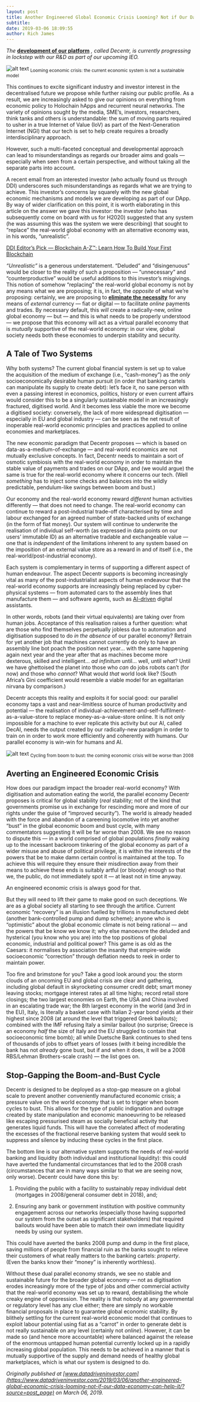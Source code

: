 ```yaml
---
layout: post
title: Another Engineered Global Economic Crisis Looming? Not if Our Data Economy Can Help it
subtitle:
date: 2019-03-06 18:09:55
author: Rich James
---
```


*The* [**development of our platform**](https://www.datadriveninvestor.com/2019/02/23/blockchain-the-most-useless-and-overhyped-technology-in-history/?source=post_page) *, called Decentr, is currently progressing in lockstep with our R&D as part of our upcoming IEO.*

![alt text](https://miro.medium.com/max/3200/1*EDa8k9oRcwmOs0AIM2KYPA.jpeg)
<sub>Looming economic crisis: the current economic system is not a sustainable model</sub>

This continues to excite significant industry and investor interest in the decentralised future we propose while further raising our public profile. As a result, we are increasingly asked to give our opinions on everything from economic policy to Holochain hApps and recurrent neural networks. The variety of opinions sought by the media, SME’s, investors, researchers, think tanks and others is understandable: the sum of moving parts required to usher in a true Internet of Value (IoV) as part of the Next-Generation Internet (NGI) that our tech is set to help create requires a broadly interdisciplinary approach.

However, such a multi-faceted conceptual and developmental approach can lead to misunderstandings as regards our broader aims and goals — especially when seen from a certain perspective, and without taking all the separate parts into account.

A recent email from an interested investor (who actually found us through DDI) underscores such misunderstandings as regards what we are trying to achieve. This investor’s concerns lay squarely with the new global economic mechanisms and models we are developing as part of our DApp. By way of wider clarification on this point, it is worth elaborating in this article on the answer we gave this investor: the investor (who has subsequently come on board with us for H2020) suggested that any system (he was assuming this was the system we were describing) that sought to “replace” the real-world global economy with an alternative economy was, in his words, “unrealistic”.

[DDI Editor’s Pick — Blockchain A-Z™: Learn How To Build Your First Blockchain](https://www.udemy.com/build-your-blockchain-az/)

*“Unrealistic”* is a generous understatement. “Deluded” and “disingenuous” would be closer to the reality of such a proposition — “unnecessary” and “counterproductive” would be useful additions to this investor’s misgivings. This notion of somehow “replacing” the real-world global economy is not by any means what we are proposing; it is, in fact, the *opposite* of what we’re proposing: certainly, we are proposing to [**eliminate the necessity**](https://medium.com/datadriveninvestor/why-the-data-economy-is-not-yet-a-real-economy-1c0f0f5a3095) for any means of *external* currency — fiat or digital — to facilitate *online* payments and trades. By necessary default, this *will* create a radically-new, online global economy — but — and this is what needs to be properly understood — we propose that this economy will act as a virtual parallel economy that is *mutually* supportive of the real-world economy: in our view, global society needs both these economies to underpin stability and security.

## A Tale of Two Systems
Why both systems? The current global financial system is set up to value the acquisition of the medium of exchange (i.e., “cash-money”) as the *only* socioeconomically desirable human pursuit (in order that banking cartels can manipulate its supply to create debt): let’s face it, no sane person with even a passing interest in economics, politics, history or even current affairs would consider this to be a singularly sustainable model in an increasingly fractured, digitised world. And it becomes less viable the more we become a digitised society: conversely, the lack of more widespread digitisation — especially in EU and global industry — can be seen as the net result of inoperable real-world economic principles and practices applied to online economies and marketplaces.

The new economic paradigm that Decentr proposes — which is based on data-as-a-medium-of-exchange — and real-world economics are not mutually exclusive concepts. In fact, Decentr needs to maintain a sort of osmotic symbiosis with the real-world economy in order to maintain the stable value of payments and trades on our DApp, and (we would argue) the same is true for the real-world economy where it concerns our tech. (Well *something* has to inject some checks and balances into the wildly predictable, pendulum-like swings between boom and bust.)

Our economy and the real-world economy reward *different* human activities differently — that does not need to change. The real-world economy can continue to reward a post-industrial trade-off characterised by time and labour exchanged for an agreed number of state-backed units of exchange (in the form of fiat money). Our system will continue to underwrite the realisation of individual self-worth (as expressed in data points on our users’ immutable ID) as an alternative tradable and exchangeable value — one that is *independent* of the limitations inherent to any system based on the imposition of an external value store as a reward in and of itself (i.e., the real-world/post-industrial economy).

Each system is complementary in terms of supporting a different aspect of human endeavour. The aspect Decentr supports is becoming increasingly vital as many of the post-industrialist aspects of human endeavour that the real-world economy supports are increasingly being replaced by cyber-physical systems — from automated cars to the assembly lines that manufacture them — and software agents, such as [AI-driven](https://medium.com/datadriveninvestor/how-our-ai-can-enhance-human-cognitive-potential-64f2d29e6e65) digital assistants.

In other words, robots (and their virtual equivalents) are taking over from human jobs. Acceptance of this realisation raises a further question: what are those who find themselves perpetually jobless due to automation and digitisation supposed to do *in the absence* of our parallel economy? Retrain for yet another job that machines cannot currently do only to have an assembly line bot poach the position next year… with the same happening again next year and the year after that as machines become more dexterous, skilled and intelligent… *ad infinitum* until… well, until *what*? Until we have ghettoised the planet into those who *can* do jobs robots can’t (for now) and those who *cannot*? What would *that* world look like? (South Africa’s Gini coefficient would resemble a viable model for an egalitarian nirvana by comparison.)

Decentr accepts this reality and exploits it for social good: our parallel economy taps a vast and near-limitless source of human productivity and potential — the realisation of individual-achievement-and-self-fulfilment-as-a-value-store to replace money-as-a-value-store online. It is not only impossible for a machine to ever replicate this activity but our AI, called DecAI, needs the output created by our radically-new paradigm in order to train on in order to work more efficiently and coherently *with* humans. Our parallel economy is win-win for humans and AI.

![alt text](https://miro.medium.com/max/1400/1*53dUNFV6FZ4kWH1c8du1ZA.jpeg)
<sub>Cycling from boom to bust: the coming economic crisis will be worse than 2008</sub>

## Averting an Engineered Economic Crisis
How does our paradigm impact the broader real-world economy? With digitisation and automation eating the world, the parallel economy Decentr proposes is critical for global stability (*real* stability; not of the kind that governments promise us in exchange for rescinding more and more of our rights under the guise of “improved security”). The world is already headed with the force and abandon of a careening locomotive into yet another “bust” in the global economic boom and bust cycle, with many commentators suggesting it will be far worse than 2008. We see no reason to dispute this — in a world comprised of global populations *finally* waking up to the incessant backroom tinkering of the global economy as part of a wider misuse and abuse of political privilege, it is within the interests of the powers that be to make damn certain control is maintained at the top. To achieve this will require they ensure their misdirection away from their means to achieve these ends is suitably artful (or bloody) enough so that we, the public, do not immediately spot it — at least not in time anyway.

An engineered economic crisis is always good for that.

But they will need to lift their game to make good on such deceptions. We are as a global society all starting to see through the artifice. Current economic “recovery” is an illusion fuelled by trillions in manufactured debt (another bank-controlled pump and dump scheme); anyone who is “optimistic” about the global economic climate is not being rational — and the powers that be know we know it; why else manoeuvre the deluded and hysterical (you know who you are) into the top positions of global economic, industrial and political power? This game is as old as the Caesars: it normalises by association the insanity that empire-wide socioeconomic “correction” through deflation needs to reek in order to maintain power.

Too fire and brimstone for you? Take a good look around you: the storm clouds of an oncoming EU and global crisis are clear and gathering, including global default in skyrocketing consumer credit debt; smart money leaving stocks; mortgage interest rates at all time highs; record retail store closings; the two largest economies on Earth, the USA and China involved in an escalating trade war; the 8th largest economy in the world (and 3rd in the EU), Italy, is literally a basket case with Italian 2-year bond yields at their highest since 2008 (at around the level that triggered Greek bailouts); combined with the IMF refusing Italy a similar bailout (no surprise; Greece is an economy *half* the size of Italy and the EU struggled to contain that socioeconomic time bomb); all while Duetsche Bank continues to shed tens of thousands of jobs to offset years of losses (with it being incredible the bank has not *already* gone bust, but if and when it does, it will be a 2008 RBS/Lehman Brothers-scale crash) — the list goes on.

## Stop-Gapping the Boom-and-Bust Cycle
Decentr is designed to be deployed as a stop-gap measure on a global scale to prevent another conveniently manufactured economic crisis; a pressure valve on the world economy that is set to trigger when boom cycles to bust. This allows for the type of public indignation and outrage created by state manipulation and economic manoeuvring to be released like escaping pressurised steam as socially beneficial activity that generates liquid funds. This will have the correlated affect of moderating the excesses of the fractional reserve banking system that would seek to suppress and silence by inducing these cycles in the first place.

The bottom line is our alternative system supports the needs of real-world banking and liquidity (both individual and institutional liquidity): this could have averted the fundamental circumstances that led to the 2008 crash (circumstances that are in many ways similar to that we are seeing now, only worse). Decentr could have done this by:

1. Providing the public with a facility to sustainably repay individual debt (mortgages in 2008/general consumer debt in 2018), and;

2. Ensuring any bank or government institution with positive community engagement across our networks (especially those having supported our system from the outset as significant stakeholders) that required bailouts would have been able to match their own immediate liquidity needs by using our system.

This could have averted the banks 2008 pump and dump in the first place, saving millions of people from financial ruin as the banks sought to relieve their customers of what really matters to the banking cartels: *property*. (Even the banks know their “money” is inherently worthless).

Without these dual parallel economy strands, we see no stable and sustainable future for the broader global economy — not as digitisation erodes increasingly more of the type of jobs and other commercial activity that the real-world economy was set up to reward, destabilising the whole creaky engine of oppression. The reality is that nobody at any governmental or regulatory level has any clue either; there are simply no workable financial proposals in place to guarantee global economic stability. By blithely settling for the current real-world economic model that continues to exploit labour potential using fiat as a “carrot” in order to generate debt is not really sustainable on any level (certainly not *online*). However, it can be made so (and hence more accountable) where balanced against the release of the enormous untapped human potential currently locked up in a rapidly increasing global population. This needs to be achieved in a manner that is mutually supportive of the supply and demand needs of healthy global marketplaces, which is what our system is designed to do.

*Originally published at [www.datadriveninvestor.com](https://www.datadriveninvestor.com/2019/03/06/another-engineered-global-economic-crisis-looming-not-if-our-data-economy-can-help-it/?source=post_page) on March 06, 2019.*
